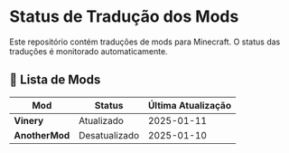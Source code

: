 # Status de Tradução dos Mods

Este repositório contém traduções de mods para Minecraft. O status das traduções é monitorado automaticamente.

## 📜 Lista de Mods

| Mod              | Status        | Última Atualização |
|------------------|---------------|--------------------|
| **Vinery**       | Atualizado    | 2025-01-11         |
| **AnotherMod**   | Desatualizado | 2025-01-10         |
